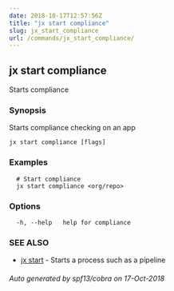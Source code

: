 ```yaml
---
date: 2018-10-17T12:57:56Z
title: "jx start compliance"
slug: jx_start_compliance
url: /commands/jx_start_compliance/
---
```

## jx start compliance

Starts compliance

### Synopsis

Starts compliance checking on an app

```
jx start compliance [flags]
```

### Examples

```
  # Start compliance
  jx start compliance <org/repo>
```

### Options

```
  -h, --help   help for compliance
```

### SEE ALSO

* [jx start](/commands/jx_start/)	 - Starts a process such as a pipeline

###### Auto generated by spf13/cobra on 17-Oct-2018
